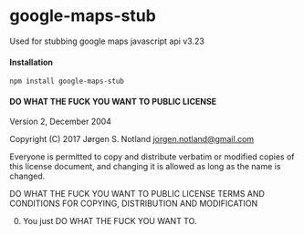 # google-maps-stub
Used for stubbing google maps javascript api v3.23

#### Installation

`npm install google-maps-stub`

#### DO WHAT THE FUCK YOU WANT TO PUBLIC LICENSE
Version 2, December 2004

Copyright (C) 2017 Jørgen S. Notland <jorgen.notland@gmail.com>

Everyone is permitted to copy and distribute verbatim or modified copies of this license document, and changing it is allowed as long as the name is changed.

DO WHAT THE FUCK YOU WANT TO PUBLIC LICENSE
TERMS AND CONDITIONS FOR COPYING, DISTRIBUTION AND MODIFICATION

0. You just DO WHAT THE FUCK YOU WANT TO.
